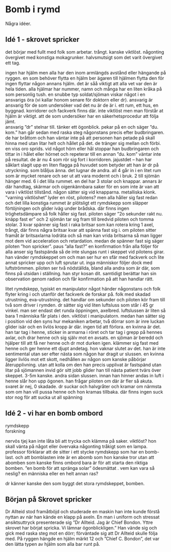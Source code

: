 # Bomb i rymd
Några idéer.

## Idé 1 - skrovet spricker
det börjar med fullt med folk som arbetar. trångt. kanske viktlöst. någonting övergivet med konstiga mokagrunker.  halvsmutsigt som det varit övergivet ett tag.  

ingen har hjälm men alla har den inom armlängds avstånd eller hängande på ryggen.  en som behöver flytta en hjälm ber ägaren till hjälmen flytta den för ingen flyttar någon annans hjälm. det är såå viktigt att alla vet var den är hela tiden. alla hjälmar har nummer, namn och många har en liten kråka på som personlig tush.
en snubbe typ soldat/sjöman viskar något i en ansvarigs öra (vi kallar honom senare för doktorn eller dr).  ansvarig är ansvarig för de som undersöker vad det nu är de är i.  ett rum, ett hus, en byggnad.  korridorer och fackverk finns där.  inte viktlöst men man förstår at hjälm är viktigt. att de som undersöker har en säkerhetsprocedur att följa jämt.  
ansvarig ”dr” stelnar till. tänker ett ögonblick.  pekar på en och säger ”du. kom.” han går sedan med raska steg någonstans precis efter budbringaren.  de har bråttom och han väntar inte på att personen han petade på skall hinna med utan litar helt och hållet på det. de tränger sig mellan och förbi. en viss oro sprids. vid något hörn eller hål stoppar han budbringaren och tittar in i hålet eller hörnet och repeterar till en annan ”du. kom” väntar inte pǻ resultat.  de är nu 4 som rör sig fort i korridoren.  jajustdet – han har såklart slagit upp en liten flagga på huvudet som betyder att han är dr på utryckning. som blåljus änna. det lugnar de andra.  all 4 går in i en litet rum som är mycket renare och ser ut att vara modernt och i bruk.  2 till sjömän hänger med.  6 i det lilla rummet. en del har 3 stolar och knappar.  annars är där handtag, skärmar och oigenkännbara saker för en som inte är van att vara i viktlöst tillstånd. någon sätter sig vid knapparna. metalliska klonk. ”varning viktlöshet” lyder en röst, pilotens? men alla håller sig fast redan och det lilla konstiga rummet är plötsligt ett rymdskepp som släpper förtöjningen och glider iväg under brådska. där finns ingen tröghetsdämpare så folk håller sig fast.  piloten säger ”2o sekunder rakt nu. knäpp fast er” och 2 sjömän tar sig fram till bredvid piloten och tomma stolar.  3 kvar spänner sig fast i raka britsar som kan rotera kring 1 axel, trångt,   där finns några britsar kvar att spänna fast sig i. om piloten sitter framåt är britsaxlarna lodräta och så man kan vrida britsarna så man ligger mot dem vid acceleration och retardation.
medan de spänner fast sig säger piloten ”hon spricker”. paus ”alla fast?”  en konfirmation från alla följer för alla anser sig fastspända så de inte slungas runt i skeppet vid pilotens girar. han vänder rymdskeppet om och man ser hur en sfär med fackverk och lite annat spricker upp och luft sprutar ut.  inga människor följer dock med luftströmmen.
piloten ser två nödställda, bland alla andra som är där, som finns på utsidan i ställning.  han styr kosan dit. samtidigt berättar han sin observation genom radion och får konfirmation på att han handlar rätt.

litet rymdskepp, typiskt en manipulator
något händer någonstans och folk flyter kring i och utanför det fackverk de forskar på.  folk med skadad utrustning, eva-utrustning. det handlar om sekunder och piloten kör fram till två som driver i rymden. dr sätter sig vid liten luftsluss som står i 45 gr vinkel. man ser endast det runda öppningen, axelbred. luftslussen är liten så bara 1 människa får plats i den. viktlöst i manipulatorn. medan han sätter sig i position vid den syns hur mekaniken arbetar, två dörrar som är inre luckan glider isär och en livlös kropp är där. ingen tid att förlora.  en kvinna är det. han tar tag i henne, sticker in armarna i röret och tar tag i grepp på hennes axlar, och drar henne och sig själv mot en avsats. en sjöman är beredd och hjälper till att få ner henne och dr mot durken igen. klämmer sig fast med henne och ger henne ett djupt andetag. hon vaknar  slutet av det. han är inte sentimental utan ser efter nästa som någon har dragit ur slussen. en kvinna ligger livlös mot ett skott, nedhållen av någon som kanske påbörjar återupplivning. utan att kolla om den han precis upplivat är fastspänd utan litar på sjömannen invid gör sitt jobb glider han till nästa patient tvärs över skeppet.  3-5m kanske. andra sidan slussen. innan han hinner andas in luft i henne slår hon upp ögonen.  han frågar piloten om där är fler så akuta. svaret är nej, 0 skadade.  dr suckar och halvgråter och kramar om närmsta som om han vill pussa henne och hon kramas tillbaka. där finns ingen suck stor nog för att sucka ut all spänning

## Idé 2 - vi har en bomb ombord

rymdskepp  
forskning  

nervös tjej kan inte låta bli att trycka och klämma på saker.  viktlöst?  hon skall vänta på något eller övervaka någonting tråkigt som en lampa.
professor förklarar att de sitter i ett stycke rymdskepp som har en bomb-last. och att bomblasten inte är en abomb som hon kanske tror utan att abomben som kanske finns ombord bara är för att starta den riktiga bomben.  ”en bomb för att spränga solar” ödesmättat .  vem kan vara så neslig?  en människa eller en helt annan ras?


dr känner kanske den som byggt det stora rymdskeppet, bomben.

## Början på Skrovet spricker
Dr Allteid stod framåtböjd och studerade en maskin han inte kunde förstå nyttan av när han kände en klapp på axeln.  En man i uniform och stressat ansiktsuttryck presenterade sig ”Dr Allteid.  Jag är Chief Bondon.  Yttre skrovet har börjat spricka.  Vi lämnar ögonblickligen.”  Han vände sig och gick med raska steg mot en dörr; förväntade sig att Dr Allteid skulle följa med.  På ryggen hängde en hjälm märkt 12 och ”Chief C. Bondon”, det var den lätta typen av hjälm som alla bar runt på.




